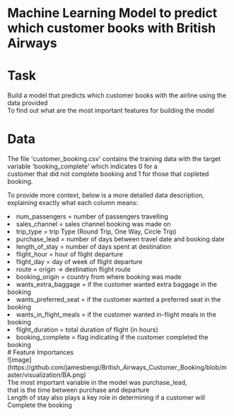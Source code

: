 # Machine Learning Model to predict which customer books with British Airways<br>
# Task
Build a model that predicts which customer books with the airline using the data provided<br>
To find out what are the most important features for building the model<br>
# Data<br>
The file 'customer_booking.csv' contains the training data with the target variable 'booking_complete' which indicates 0 for a <br>
customer that did not complete booking and 1 for those that copleted booking.<br>

To provide more context, below is a more detailed data description, explaining exactly what each column means:<br>

<li>num_passengers = number of passengers travelling<br>
<li>sales_channel = sales channel booking was made on<br>
<li>trip_type = trip Type (Round Trip, One Way, Circle Trip)<br>
<li>purchase_lead = number of days between travel date and booking date<br>
<li>length_of_stay = number of days spent at destination<br>
<li>flight_hour = hour of flight departure<br>
<li>flight_day = day of week of flight departure<br>
<li>route = origin -> destination flight route<br>
<li>booking_origin = country from where booking was made<br>
<li>wants_extra_baggage = if the customer wanted extra baggage in the booking<br>
<li>wants_preferred_seat = if the customer wanted a preferred seat in the booking<br>
<li>wants_in_flight_meals = if the customer wanted in-flight meals in the booking<br>
<li>flight_duration = total duration of flight (in hours)<br>
<li>booking_complete = flag indicating if the customer completed the booking<br>
# Feature Importances<br>
![image](https://github.com/jamesbengi/British_Airways_Customer_Booking/blob/master/visualization/BA.png)<br>
The most important variable in the model was purchase_lead, <br>
that is the time between purchase and departure<br>
Length of stay also plays a key role in determining if a customer will <br>
Complete the booking<br>



